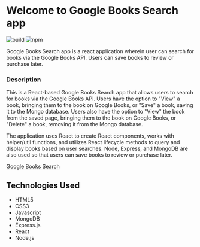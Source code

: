 # Welcome to Google Books Search app
![build](https://img.shields.io/badge/build-passing-brightgreen.svg) ![npm](https://img.shields.io/badge/npm-v6.4.1-blue.svg)

Google Books Search app is a react application wherein user can search for books via the Google Books API. Users can save books to review or purchase later.

### Description

This is a React-based Google Books Search app that allows users to search for books via the Google Books API. Users have the option to "View" a book, bringing them to the book on Google Books, or "Save" a book, saving it to the Mongo database. Users also have the option to "View" the book from the saved page, bringing them to the book on Google Books, or "Delete" a book, removing it from the Mongo database.

The application uses React to create React components, works with helper/util functions, and utilizes React lifecycle methods to query and display books based on user searches. Node, Express, and MongoDB are also used so that users can save books to review or purchase later. 

[Google Books Search](https://mern-stack-lr.herokuapp.com/)

## Technologies Used

- HTML5
- CSS3
- Javascript
- MongoDB
- Express.js
- React
- Node.js

